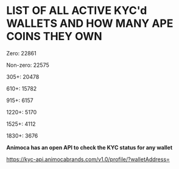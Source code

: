 # LIST OF ALL ACTIVE KYC'd WALLETS AND HOW MANY APE COINS THEY OWN

Zero: 22861

Non-zero: 22575

305+: 20478

610+: 15782

915+: 6157

1220+: 5170

1525+: 4112

1830+: 3676

**Animoca has an open API to check the KYC status for any wallet**

https://kyc-api.animocabrands.com/v1.0/profile/?walletAddress=